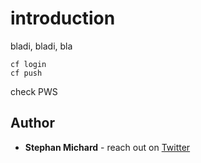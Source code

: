 # introduction  

bladi, bladi, bla  
```
cf login
cf push
```
check PWS  

## Author

* **Stephan Michard** - reach out on [Twitter](https://twitter.com/StephanMichard)

